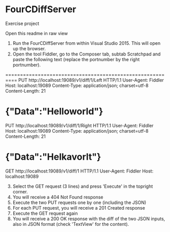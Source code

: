 # FourCDiffServer
Exercise project

Open this readme in raw view
1. Run the FourCDiffServer from within Visual Studio 2015. This will open up the browser.
2. Open the tool Fiddler, go to the Composer tab, subtab Scratchpad and paste the following text (replace the portnumber by the right portnumber).

==========================================================
PUT http://localhost:19089/v1/diff/1/Left HTTP/1.1
User-Agent: Fiddler
Host: localhost:19089
Content-Type: application/json; charset=utf-8
Content-Length: 21

{"Data":"Helloworld"}
==========================================================

PUT http://localhost:19089/v1/diff/1/Right HTTP/1.1
User-Agent: Fiddler
Host: localhost:19089
Content-Type: application/json; charset=utf-8
Content-Length: 21

{"Data":"Helkavorlt"}
==========================================================

GET http://localhost:19089/v1/diff/1 HTTP/1.1
User-Agent: Fiddler
Host: localhost:19089

3. Select the GET request (3 lines) and press 'Execute' in the topright corner.
4. You will receive a 404 Not Found response
5. Execute the two PUT requests one by one (including the JSON)
6. For each PUT request, you will receive a 201 Created response
7. Execute the GET request again
8. You will receive a 200 OK response with the diff of the two JSON inputs, also in JSON format (check 'TextView' for the content).
